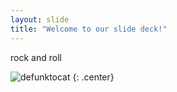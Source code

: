 ```yaml
---
layout: slide
title: "Welcome to our slide deck!"
---
```


rock and roll

![defunktocat](https://octodex.github.com/images/defunktocat.png)
{: .center}
